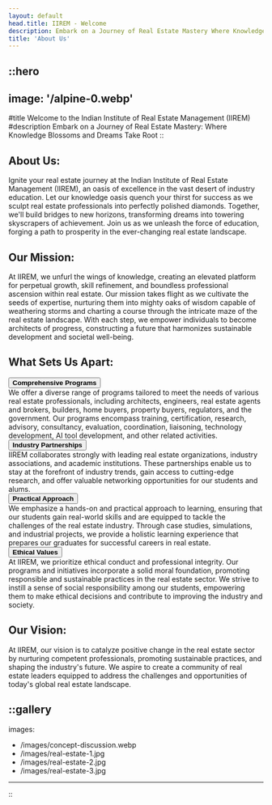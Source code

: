 ```yaml
---
layout: default
head.title: IIREM - Welcome
description: Embark on a Journey of Real Estate Mastery Where Knowledge Blossoms and Dreams Take Root
title: 'About Us'
---
```


::hero
---
image: '/alpine-0.webp'
---
#title
Welcome to the Indian Institute of Real Estate Management (IIREM)
#description
Embark on a Journey of Real Estate Mastery: Where Knowledge Blossoms and Dreams Take Root
::

## About Us:
Ignite your real estate journey at the Indian Institute of Real Estate Management (IIREM), an oasis of excellence in the vast desert of industry education. Let our knowledge oasis quench your thirst for success as we sculpt real estate professionals into perfectly polished diamonds. Together, we'll build bridges to new horizons, transforming dreams into towering skyscrapers of achievement. Join us as we unleash the force of education, forging a path to prosperity in the ever-changing real estate landscape.

## Our Mission:
At IIREM, we unfurl the wings of knowledge, creating an elevated platform for perpetual growth, skill refinement, and boundless professional ascension within real estate. Our mission takes flight as we cultivate the seeds of expertise, nurturing them into mighty oaks of wisdom capable of weathering storms and charting a course through the intricate maze of the real estate landscape. With each step, we empower individuals to become architects of progress, constructing a future that harmonizes sustainable development and societal well-being.

## What Sets Us Apart:
<div class="accordion" id="setsUsApartAccordion">
  <div class="accordion-item">
    <div class="accordion-header">
      <button class="accordion-button collapsed" type="button" data-bs-toggle="collapse" data-bs-target="#collapseOne" aria-expanded="false" aria-controls="collapseOne">
        <strong>Comprehensive Programs</strong>
      </button>
    </div>
    <div id="collapseOne" class="accordion-collapse collapse" data-bs-parent="#setsUsApartAccordion">
      <div class="accordion-body">
        We offer a diverse range of programs tailored to meet the needs of various real estate professionals, including architects, engineers, real estate agents and brokers, builders, home buyers, property buyers, regulators, and the government. Our programs encompass training, certification, research, advisory, consultancy, evaluation, coordination, liaisoning, technology development, AI tool development, and other related activities.
      </div>
    </div>
  </div>
  <div class="accordion-item">
    <div class="accordion-header">
      <button class="accordion-button collapsed" type="button" data-bs-toggle="collapse" data-bs-target="#collapseTwo" aria-expanded="false" aria-controls="collapseTwo">
        <strong>Industry Partnerships</strong>
      </button>
    </div>
    <div id="collapseTwo" class="accordion-collapse collapse" data-bs-parent="#setsUsApartAccordion">
      <div class="accordion-body">
        IIREM collaborates strongly with leading real estate organizations, industry associations, and academic institutions. These partnerships enable us to stay at the forefront of industry trends, gain access to cutting-edge research, and offer valuable networking opportunities for our students and alums.
      </div>
    </div>
  </div>
  <div class="accordion-item">
    <div class="accordion-header">
      <button class="accordion-button collapsed" type="button" data-bs-toggle="collapse" data-bs-target="#collapseThree" aria-expanded="false" aria-controls="collapseThree">
        <strong>Practical Approach</strong>
      </button>
    </div>
    <div id="collapseThree" class="accordion-collapse collapse" data-bs-parent="#setsUsApartAccordion">
      <div class="accordion-body">
        We emphasize a hands-on and practical approach to learning, ensuring that our students gain real-world skills and are equipped to tackle the challenges of the real estate industry. Through case studies, simulations, and industrial projects, we provide a holistic learning experience that prepares our graduates for successful careers in real estate.
      </div>
    </div>
  </div>
  <div class="accordion-item">
    <div class="accordion-header">
      <button class="accordion-button collapsed" type="button" data-bs-toggle="collapse" data-bs-target="#collapseFour" aria-expanded="false" aria-controls="collapseFour">
        <strong>Ethical Values</strong>
      </button>
    </div>
    <div id="collapseFour" class="accordion-collapse collapse" data-bs-parent="#setsUsApartAccordion">
      <div class="accordion-body">
        At IIREM, we prioritize ethical conduct and professional integrity. Our programs and initiatives incorporate a solid moral foundation, promoting responsible and sustainable practices in the real estate sector. We strive to instill a sense of social responsibility among our students, empowering them to make ethical decisions and contribute to improving the industry and society.
      </div>
    </div>
  </div>
</div>

## Our Vision:
At IIREM, our vision is to catalyze positive change in the real estate sector by nurturing competent professionals, promoting sustainable practices, and shaping the industry's future. We aspire to create a community of real estate leaders equipped to address the challenges and opportunities of today's global real estate landscape.

::gallery
---
images:
  - /images/concept-discussion.webp
  - /images/real-estate-1.jpg
  - /images/real-estate-2.jpg
  - /images/real-estate-3.jpg
---
::
